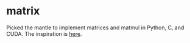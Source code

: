# matrix

Picked the mantle to implement matrices and matmul in Python, C, and CUDA. The inspiration is [here](https://github.com/spikedoanz/matmul). 
